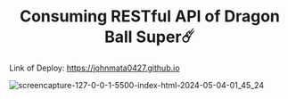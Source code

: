 <h1 align="center">Consuming RESTful API of Dragon Ball Super☄️</h1>

Link of Deploy: https://johnmata0427.github.io

![screencapture-127-0-0-1-5500-index-html-2024-05-04-01_45_24](https://github.com/JohnMata0427/johnmata0427.github.io/assets/150484680/c32a9d7d-2b0a-4f0d-a228-06091a1c6089)
